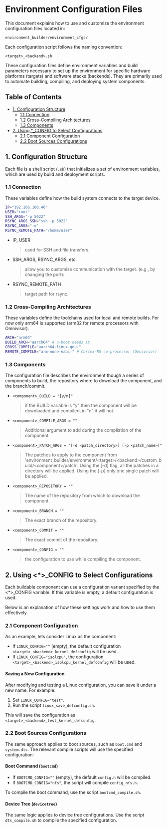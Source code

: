 
# Environment Configuration Files

This document explains how to use and customize the environment configuration files located in: 

`environment_builder/environment_cfgs/`

Each configuration script follows the naming convention: 

`<target>_<backend>.sh`

These configuration files define environment variables and build parameters necessary to set up the environment for specific hardware platforms (targets) and software stacks (backends). They are primarily used to automate building, compiling, and deploying system components.


## Table of Contents

- [1. Configuration Structure](#1-configuration-structure)
  - [1.1 Connection](#11-connection)
  - [1.2 Cross-Compiling Architectures](#12-cross-compiling-architectures)
  - [1.3 Components](#13-components)
- [2. Using *_CONFIG to Select Configurations](#2-using-_config-to-select-configurations)
  - [2.1 Component Configuration](#21-component-configuration)
  - [2.2 Boot Sources Configurations](#22-boot-sources-configurations)


## 1. Configuration Structure

Each file is a shell script (`.sh`) that initializes a set of environment variables, which are used by build and deployment scripts.

### 1.1 Connection

These variables define how the build system connects to the target device.

```bash
IP="192.168.100.46"
USER="root"
SSH_ARGS="-p 5022"
RSYNC_ARGS_SSH="ssh -p 5022"
RSYNC_ARGS="-e"
RSYNC_REMOTE_PATH="/home/user"
```

* IP, USER
    > used for SSH and file transfers.
* SSH_ARGS, RSYNC_ARGS, etc.
    > allow you to customize communication with the target. (e.g., by changing the port):
* RSYNC_REMOTE_PATH
    > target path for rsync.

### 1.2 Cross-Compiling Architectures
These variables define the toolchains used for local and remote builds.
For now only arm64 is supported (arm32 for remote processors with Omnivisor).
```bash
ARCH="arm64"
BUILD_ARCH="aarch64" # u-boot needs it
CROSS_COMPILE="aarch64-linux-gnu-"
REMOTE_COMPILE="arm-none-eabi-" # Cortex-R5 co-processor (Omnivisor)
```

### 1.3 Components
The configuration file describes the environment though a series of components to build, the repository where to download the component, and the branch/commit. 

- `<component>_BUILD = "[y/n]"` 
    > if the BUILD variable is "y" then the component will be downloaded and compiled, in "n" it will not.
- `<component>_COMPILE_ARGS = ""`
    > Additional argument to add during the compilation of the component.
- `<component>_PATCH_ARGS = "[-d <patch_directory>] [-p <patch_name>]"` 
    > The patches to apply to the component from 'environment_builder/environment/\<target\>/\<backend\>/custom_build/\<component\>/patch'. Using the [-d] flag, all the patches in a directory will be applied. Using the [-p] only one single patch will be applied.
- `<component>_REPOSITORY = ""`
    > The name of the repository from which to download the component.
- `<component>_BRANCH = ""`
    > The exact branch of the repository.
- `<component>_COMMIT = ""`
    > The exact commit of the repository.
- `<component>_CONFIG = ""`
    > the configuration to use while compiling the component.


## 2. Using <*>_CONFIG to Select Configurations

Each buildable component can use a configuration variant specified by the <*>_CONFIG variable.
If this variable is empty, a default configuration is used.

Below is an explanation of how these settings work and how to use them effectively.

### 2.1 Component Configuration
As an example, lets consider Linux as the component:
- If `LINUX_CONFIG=""` (empty), the default configuration `<target>_<backend>_kernel_defconfig` will be used.
- If `LINUX_CONFIG="isolcpu"`, the configuration `<target>_<backend>_isolcpu_kernel_defconfig` will be used.

#### Saving a New Configuration
After modifying and testing a Linux configuration, you can save it under a new name. For example:
1. Set `LINUX_CONFIG="test"`.
2. Run the script `linux_save_defconfig.sh`.

This will save the configuration as `<target>_<backend>_test_kernel_defconfig`.

### 2.2 Boot Sources Configurations
The same approach applies to boot sources, such as `boot.cmd` and `system.dts`. 
The relevant compile scripts will use the specified configuration:

#### Boot Command (`bootcmd`)
- If `BOOTCMD_CONFIG=""` (empty), the default `config.h` will be compiled.
- If `BOOTCMD_CONFIG="nfs"`, the script will compile `config_nfs.h`.

To compile the boot command, use the script `bootcmd_compile.sh`.

#### Device Tree (`devicetree`)
The same logic applies to device tree configurations. Use the script `dts_compile.sh` to compile the specified configuration.